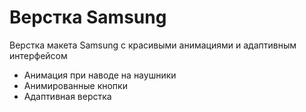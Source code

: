 # Верстка Samsung
Верстка макета Samsung с красивыми анимациями и адаптивным интерфейсом
- Анимация при наводе на наушники
- Анимированные кнопки
- Адаптивная верстка